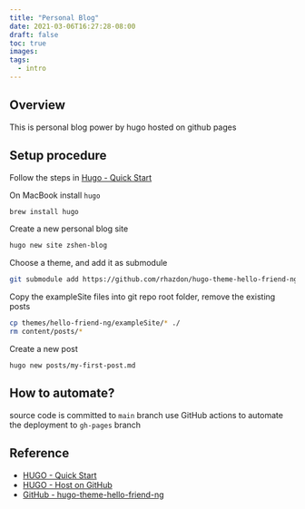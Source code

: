 ```yaml
---
title: "Personal Blog"
date: 2021-03-06T16:27:28-08:00
draft: false
toc: true
images:
tags:
  - intro
---
```


## Overview
This is personal blog power by hugo hosted on github pages

## Setup procedure

Follow the steps in [Hugo - Quick Start](https://gohugo.io/getting-started/quick-start/)

On MacBook install `hugo`

```bash
brew install hugo
```

Create a new personal blog site
```bash
hugo new site zshen-blog
```

Choose a theme, and add it as submodule

```bash
git submodule add https://github.com/rhazdon/hugo-theme-hello-friend-ng.git themes/hello-friend-ng
```

Copy the exampleSite files into git repo root folder, remove the existing posts

```bash
cp themes/hello-friend-ng/exampleSite/* ./
rm content/posts/*
```

Create a new post
```
hugo new posts/my-first-post.md
```

## How to automate?

source code is committed to `main` branch
use GitHub actions to automate the deployment to `gh-pages` branch


## Reference
- [HUGO - Quick Start](https://gohugo.io/getting-started/quick-start/)
- [HUGO - Host on GitHub](https://gohugo.io/hosting-and-deployment/hosting-on-github/)
- [GitHub - hugo-theme-hello-friend-ng](https://github.com/rhazdon/hugo-theme-hello-friend-ng)